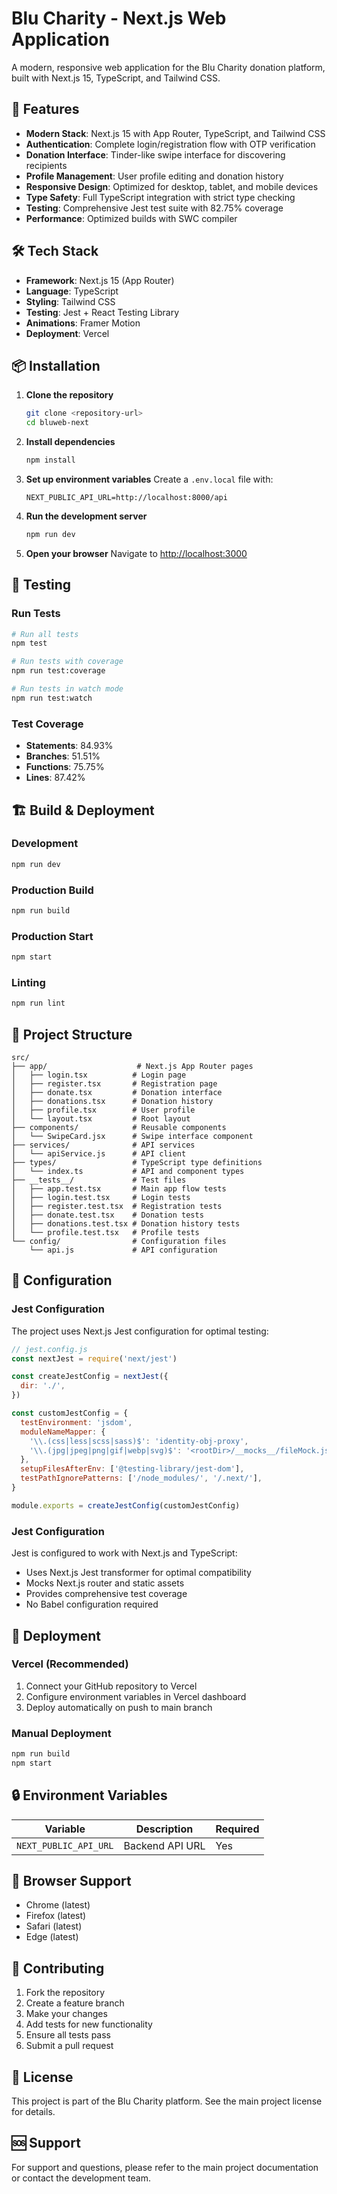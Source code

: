 # Blu Charity - Next.js Web Application

A modern, responsive web application for the Blu Charity donation platform, built with Next.js 15, TypeScript, and Tailwind CSS.

## 🚀 Features

- **Modern Stack**: Next.js 15 with App Router, TypeScript, and Tailwind CSS
- **Authentication**: Complete login/registration flow with OTP verification
- **Donation Interface**: Tinder-like swipe interface for discovering recipients
- **Profile Management**: User profile editing and donation history
- **Responsive Design**: Optimized for desktop, tablet, and mobile devices
- **Type Safety**: Full TypeScript integration with strict type checking
- **Testing**: Comprehensive Jest test suite with 82.75% coverage
- **Performance**: Optimized builds with SWC compiler

## 🛠️ Tech Stack

- **Framework**: Next.js 15 (App Router)
- **Language**: TypeScript
- **Styling**: Tailwind CSS
- **Testing**: Jest + React Testing Library
- **Animations**: Framer Motion
- **Deployment**: Vercel

## 📦 Installation

1. **Clone the repository**
   ```bash
   git clone <repository-url>
   cd bluweb-next
   ```

2. **Install dependencies**
   ```bash
   npm install
   ```

3. **Set up environment variables**
   Create a `.env.local` file with:
   ```env
   NEXT_PUBLIC_API_URL=http://localhost:8000/api
   ```

4. **Run the development server**
   ```bash
   npm run dev
   ```

5. **Open your browser**
   Navigate to [http://localhost:3000](http://localhost:3000)

## 🧪 Testing

### Run Tests
```bash
# Run all tests
npm test

# Run tests with coverage
npm run test:coverage

# Run tests in watch mode
npm run test:watch
```

### Test Coverage
- **Statements**: 84.93%
- **Branches**: 51.51%
- **Functions**: 75.75%
- **Lines**: 87.42%

## 🏗️ Build & Deployment

### Development
```bash
npm run dev
```

### Production Build
```bash
npm run build
```

### Production Start
```bash
npm start
```

### Linting
```bash
npm run lint
```

## 📁 Project Structure

```
src/
├── app/                    # Next.js App Router pages
│   ├── login.tsx          # Login page
│   ├── register.tsx       # Registration page
│   ├── donate.tsx         # Donation interface
│   ├── donations.tsx      # Donation history
│   ├── profile.tsx        # User profile
│   └── layout.tsx         # Root layout
├── components/            # Reusable components
│   └── SwipeCard.jsx      # Swipe interface component
├── services/              # API services
│   └── apiService.js      # API client
├── types/                 # TypeScript type definitions
│   └── index.ts           # API and component types
├── __tests__/             # Test files
│   ├── app.test.tsx       # Main app flow tests
│   ├── login.test.tsx     # Login tests
│   ├── register.test.tsx  # Registration tests
│   ├── donate.test.tsx    # Donation tests
│   ├── donations.test.tsx # Donation history tests
│   └── profile.test.tsx   # Profile tests
└── config/                # Configuration files
    └── api.js             # API configuration
```

## 🔧 Configuration

### Jest Configuration
The project uses Next.js Jest configuration for optimal testing:
```js
// jest.config.js
const nextJest = require('next/jest')

const createJestConfig = nextJest({
  dir: './',
})

const customJestConfig = {
  testEnvironment: 'jsdom',
  moduleNameMapper: {
    '\\.(css|less|scss|sass)$': 'identity-obj-proxy',
    '\\.(jpg|jpeg|png|gif|webp|svg)$': '<rootDir>/__mocks__/fileMock.js',
  },
  setupFilesAfterEnv: ['@testing-library/jest-dom'],
  testPathIgnorePatterns: ['/node_modules/', '/.next/'],
}

module.exports = createJestConfig(customJestConfig)
```

### Jest Configuration
Jest is configured to work with Next.js and TypeScript:
- Uses Next.js Jest transformer for optimal compatibility
- Mocks Next.js router and static assets
- Provides comprehensive test coverage
- No Babel configuration required

## 🚀 Deployment

### Vercel (Recommended)
1. Connect your GitHub repository to Vercel
2. Configure environment variables in Vercel dashboard
3. Deploy automatically on push to main branch

### Manual Deployment
```bash
npm run build
npm start
```

## 🔒 Environment Variables

| Variable | Description | Required |
|----------|-------------|----------|
| `NEXT_PUBLIC_API_URL` | Backend API URL | Yes |

## 📱 Browser Support

- Chrome (latest)
- Firefox (latest)
- Safari (latest)
- Edge (latest)

## 🤝 Contributing

1. Fork the repository
2. Create a feature branch
3. Make your changes
4. Add tests for new functionality
5. Ensure all tests pass
6. Submit a pull request

## 📄 License

This project is part of the Blu Charity platform. See the main project license for details.

## 🆘 Support

For support and questions, please refer to the main project documentation or contact the development team.
